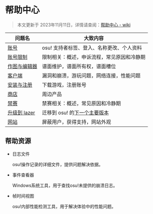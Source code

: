 # 帮助中心

> 本文更新于 2023年11月11日，详情请查阅：[帮助中心 - wiki](https://osu.ppy.sh/wiki/zh/Help_centre)

| 问题名                                                       | 大致内容                                                     |
| ------------------------------------------------------------ | ------------------------------------------------------------ |
| [账号](https://osu.ppy.sh/wiki/zh/Help_centre/Account)       | osu! 支持者标签、登入、名称更改、个人资料                    |
| [账号限制](https://osu.ppy.sh/wiki/zh/Help_centre/Account_restrictions) | 限制相关：概述，申诉流程，常见原因和冷静期                   |
| [作图与编辑器](https://osu.ppy.sh/wiki/zh/Help_centre/Beatmapping) | 谱面维护，谱面所有权，谱面槽位                               |
| [客户端](https://osu.ppy.sh/wiki/zh/Help_centre/Client)      | 漏洞和崩溃，游玩问题，网络连接，性能问题                     |
| [安装与注册](https://osu.ppy.sh/wiki/zh/Help_centre/Installation_and_registration) | 下载游戏，注册账号                                           |
| [商店](https://osu.ppy.sh/wiki/zh/Help_centre/Store)         | 周边产品                                                     |
| [禁赛](https://osu.ppy.sh/wiki/zh/Help_centre/Tournament_bans) | 禁赛相关：概述，常见原因和冷静期                             |
| [升级到 lazer](https://osu.ppy.sh/wiki/zh/Help_centre/Upgrading_to_lazer) | 迁移到 osu! 的[下一个主要版本](https://osu.ppy.sh/wiki/zh/Client/Release_stream/Lazer) |
| [网站](https://osu.ppy.sh/wiki/zh/Help_centre/Website)       | 屏蔽用户，获得支持，网站外观                                 |



## 帮助资源

- 日志文件

    osu!操作记录的详细文件，提供问题解决依据。

- 事件查看器

    Windows系统工具，用于查找osu!未提供的崩溃日志。

- 帧时间视图

    osu!内部性能检测工具，用于解决体验中的性能问题。
